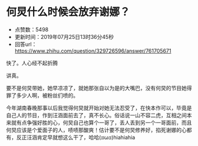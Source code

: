 # 何炅什么时候会放弃谢娜？
- 点赞数：5498
- 更新时间：2019年07月25日13时36分45秒
- 回答url：https://www.zhihu.com/question/329726596/answer/761705671
<body>
 <p data-pid="ypIhajZe">快了。人心经不起折腾</p>
 <p data-pid="rq55IJ5H">讲真。</p>
 <p data-pid="in5MPXJ2">要不是何炅带她，她早凉凉了，就她那张自以为是的大嘴巴，没有何炅的节目她得罪了多少人啊，被粉丝们喷的。</p>
 <p data-pid="ewTGprPM">今年湖南春晚那事以后我觉得何炅就开始对她无法忍受了，在快本作可以，毕竟是自己人的节目，作到汪涵面前去了，真不长心。俗话说一山不容二虎，互相之间本来就有点争强好胜的心，何炅自己也算个一哥了，丢人丢到另一个一哥面前，而且何炅应该是个爱面子的人，啧啧那酸爽！估计要不是何炅修养好，掐死谢娜的心都有，反正汪涵肯定早就想这么干了，哈哈(ಡωಡ)hiahiahia</p>
</body>